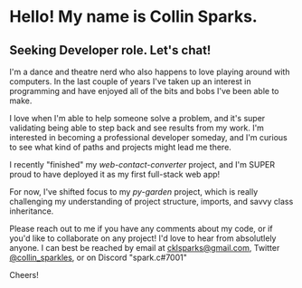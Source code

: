 # Hello! My name is Collin Sparks.

## Seeking Developer role. Let's chat!

I'm a dance and theatre nerd who also happens to love playing around with computers. In the last couple of years I've taken up an interest in programming and have enjoyed all of the bits and bobs I've been able to make.

I love when I'm able to help someone solve a problem, and it's super validating being able to step back and see results from my work. I'm interested in becoming a professional developer someday, and I'm curious to see what kind of paths and projects might lead me there.

I recently "finished" my *web-contact-converter* project, and I'm SUPER proud to have deployed it as my first full-stack web app! 

For now, I've shifted focus to my *py-garden* project, which is really challenging my understanding of project structure, imports, and savvy class inheritance.

Please reach out to me if you have any comments about my code, or if you'd like to collaborate on any project! I'd love to hear from absolutlely anyone.
I can best be reached by email at cklsparks@gmail.com, Twitter [@collin_sparkles](https://twitter.com/collin_sparkles), or on Discord "spark.c#7001"

Cheers!

<!---
spark-c/spark-c is a ✨ special ✨ repository because its `README.md` (this file) appears on your GitHub profile.
You can click the Preview link to take a look at your changes.
--->
